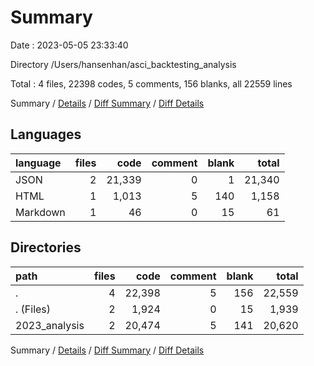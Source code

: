 # Summary

Date : 2023-05-05 23:33:40

Directory /Users/hansenhan/asci_backtesting_analysis

Total : 4 files,  22398 codes, 5 comments, 156 blanks, all 22559 lines

Summary / [Details](details.md) / [Diff Summary](diff.md) / [Diff Details](diff-details.md)

## Languages
| language | files | code | comment | blank | total |
| :--- | ---: | ---: | ---: | ---: | ---: |
| JSON | 2 | 21,339 | 0 | 1 | 21,340 |
| HTML | 1 | 1,013 | 5 | 140 | 1,158 |
| Markdown | 1 | 46 | 0 | 15 | 61 |

## Directories
| path | files | code | comment | blank | total |
| :--- | ---: | ---: | ---: | ---: | ---: |
| . | 4 | 22,398 | 5 | 156 | 22,559 |
| . (Files) | 2 | 1,924 | 0 | 15 | 1,939 |
| 2023_analysis | 2 | 20,474 | 5 | 141 | 20,620 |

Summary / [Details](details.md) / [Diff Summary](diff.md) / [Diff Details](diff-details.md)